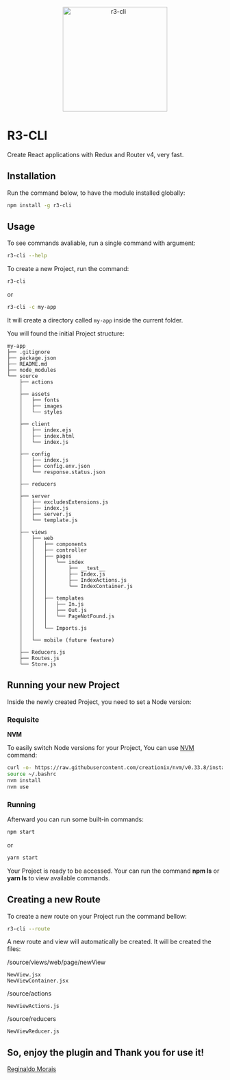 <p align="center">
  <a href="https://github.com/reginaldoMorais/r3-cli-vscode-snippet">
    <img alt="r3-cli" src="https://image.ibb.co/cZZcUn/r3_cli_snippet_icons.png" width="244">
  </a>
</p>

# R3-CLI

Create React applications with Redux and Router v4, very fast.

## Installation

Run the command below, to have the module installed globally:

```bash
npm install -g r3-cli
```

## Usage

To see commands avaliable, run a single command with argument:

```bash
r3-cli --help
```

To create a new Project, run the command:

```bash
r3-cli
```

or

```bash
r3-cli -c my-app
```

It will create a directory called `my-app` inside the current folder.

You will found the initial Project structure:

```note
my-app
├── .gitignore
├── package.json
├── README.md
├── node_modules
└── source
    ├── actions
    │
    ├── assets
    │   ├── fonts
    │   ├── images
    │   └── styles
    │
    ├── client
    │   ├── index.ejs
    │   ├── index.html
    │   └── index.js
    │
    ├── config
    │   ├── index.js
    │   ├── config.env.json
    │   └── response.status.json
    │
    ├── reducers
    │
    ├── server
    │   ├── excludesExtensions.js
    │   ├── index.js
    │   ├── server.js
    │   └── template.js
    │
    ├── views
    │   ├── web
    │   │   ├── components
    │   │   ├── controller
    │   │   ├── pages
    │   │   │   └── index
    │   │   │       ├── __test__
    │   │   │       ├── Index.js
    │   │   │       ├── IndexActions.js
    │   │   │       └── IndexContainer.js
    │   │   │
    │   │   ├── templates
    │   │   │   ├── In.js
    │   │   │   ├── Out.js
    │   │   │   └── PageNotFound.js
    │   │   │
    │   │   └── Imports.js
    │   │
    │   └── mobile (future feature)
    │
    ├── Reducers.js
    ├── Routes.js
    └── Store.js
```

## Running your new Project

Inside the newly created Project, you need to set a Node version:

### Requisite

**NVM**

To easily switch Node versions for your Project, You can use [NVM](https://github.com/creationix/nvm) command:

```bash
curl -o- https://raw.githubusercontent.com/creationix/nvm/v0.33.8/install.sh | bash
source ~/.bashrc
nvm install
nvm use
```

### Running

Afterward you can run some built-in commands:

```bash
npm start
```

or

```bash
yarn start
```

Your Project is ready to be accessed. Your can run the command **npm ls** or **yarn ls** to view available commands.

## Creating a new Route

To create a new route on your Project run the command bellow:

```bash
r3-cli --route
```

A new route and view will automatically be created. It will be created the files:

/source/views/web/page/newView

```note
NewView.jsx
NewViewContainer.jsx
```

/source/actions

```note
NewViewActions.js
```

/source/reducers

```note
NewViewReducer.js
```

## So, enjoy the plugin and Thank you for use it!

[Reginaldo Morais](mailto:reginaldo.cmorais@gmail.com)
